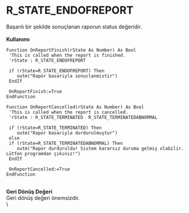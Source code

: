 # R\_STATE\_ENDOFREPORT

Başarılı bir şekilde sonuçlanan raporun status değeridir.\
\
**Kullanımı**

```
Function OnReportFinish(rState As Number) As Bool
 'This is called when the report is finished.
 'rState : R_STATE_ENDOFREPORT

 if (rState=R_STATE_ENDOFREPORT) Then
    outm("Rapor basariyla sonuclanmistir")
 EndIf

 OnReportFinish:=True
EndFunction

Function OnReportCancelled(rState As Number) As Bool
 'This is called when the report is cancelled.
 'rState : R_STATE_TERMINATED  R_STATE_TERMINATEDABNORMAL

 if (rState=R_STATE_TERMINATED) Then
    outm("Rapor basariyla durdurulmuştur")
 else
 if (rState=R_STATE_TERMINATEDABNORMAL) Then
    outm("Rapor durduruldu! Sistem kararsız duruma gelmiş olabilir. Lütfen programdan çıkınız!")
 EndIf

 OnReportCancelled:=True
EndFunction

```

\
**Geri Dönüş Değeri**\
Geri dönüş değeri önemsizdir.\
\
